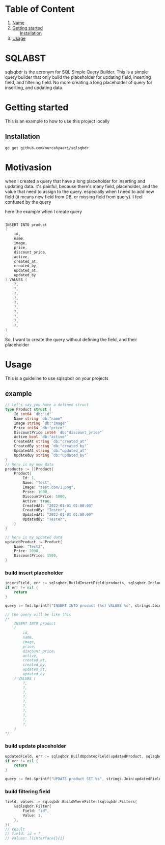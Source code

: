 # Table of Content
<ol>
    <li>
        <a href="">Name</a>
    </li>
    <li>
        <a href="">Getting started</a>
        <ul>
            <a href="">Installation</a>
        </ul>
    </li>
    <li>
        <a href="">Usage</a>
    </li>
</ol>

# SQLABST
sqlsqbdr is the acronym for SQL Simple Query Builder. This is a simple query builder that only build the placeholder for updating field, inserting field, and filtering field. No more creating a long placeholder of query for inserting, and updating data 


# Getting started
This is an example to how to use this project locally

## Installation
    go get github.com/nurcahyaari/sqlsqbdr

# Motivasion

when I created a query that have a long placeholder for inserting and updating data. it's painful, because there's many field, placeholder, and the value that need to assign to the query. especially when I need to add new field (it means new field from DB, or missing field from query). I feel confused by the query

here the example when I create query
```go

INSERT INTO product 
(
    id, 
    name,
    image, 
    price, 
    discount_price, 
    active, 
    created_at, 
    created_by, 
    updated_at, 
    updated_by
) VALUES (
    ?,
    ?,
    ?,
    ?,
    ?,
    ?,
    ?,
    ?,
    ?,
    ?,
)
```
So, I want to create the query without defining the field, and their placeholder


# Usage

This is a guideline to use sqlsqbdr on your projects

## example
```go
// let's say you have a defined struct
type Product struct {
    Id int64 `db:"id"`
    Name string `db:"name"`
    Image string `db:"image"`
    Price int64 `db:"price"`
    DiscountPrice int64 `db:"discount_price"`
    Active bool `db:"active"`
    CreatedAt string `db:"created_at"`
    CreatedBy string `db:"created_by"`
    UpdatedAt string `db:"updated_at"`
    UpdatedBy string `db:"updated_by"`
}
// here is my new data
products := []Product{
    Product{
        Id: 1,
        Name: "Test",
        Image: "test.com/1.png",
        Price: 1000,
        DiscountPrice: 1000,
        Active: true,
        CreatedAt: "2022-01-01 01:00:00"
        CreatedBy: "Tester",
        UpdatedAt: "2022-01-01 01:00:00"
        UpdatedBy: "Tester",
    }
}

// here is my updated data
updatedProduct := Product{
    Name: "Test2",
    Price: 2000,
    DiscountPrice: 1500,
}

```

### build insert placeholder
```go
insertField, err := sqlsqbdr.BuildInsertField(products, sqlsqbdr.IncludeField)
if err != nil {
    return
}

query := fmt.Sprintf("INSERT INTO product (%s) VALUES %s", strings.Join(insertField.Name, ","), strings.Join(insertField.Placeholder, ","))

// the query will be like this
/*
    INSERT INTO product 
    (
        id, 
        name,
        image, 
        price, 
        discount_price, 
        active, 
        created_at, 
        created_by, 
        updated_at, 
        updated_by
    ) VALUES (
        ?,
        ?,
        ?,
        ?,
        ?,
        ?,
        ?,
        ?,
        ?,
        ?,
    )
*/
```

### build update placeholder
```go
updatedField, err := sqlsqbdr.BuildUpdatedField(updatedProduct, sqlsqbdr.IncludeField, "name", "price", "discount_price")
if err != nil {
    return
}

query := fmt.Sprintf("UPDATE product SET %s", strings.Join(updatedField.Name, ","))
```

### build filtering field
```go
field, values := sqlsqbdr.BuildWhereFilter(sqlsqbdr.Filters{
    &sqlsqbdr.Filter{
        Field: "id",
        Value: 1,
    },
})
// result
// field: id = ?
// values: []interface{}{1}
```